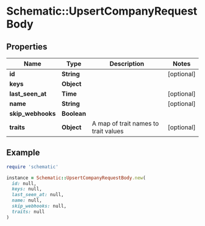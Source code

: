 # Schematic::UpsertCompanyRequestBody

## Properties

| Name | Type | Description | Notes |
| ---- | ---- | ----------- | ----- |
| **id** | **String** |  | [optional] |
| **keys** | **Object** |  |  |
| **last_seen_at** | **Time** |  | [optional] |
| **name** | **String** |  | [optional] |
| **skip_webhooks** | **Boolean** |  |  |
| **traits** | **Object** | A map of trait names to trait values | [optional] |

## Example

```ruby
require 'schematic'

instance = Schematic::UpsertCompanyRequestBody.new(
  id: null,
  keys: null,
  last_seen_at: null,
  name: null,
  skip_webhooks: null,
  traits: null
)
```

